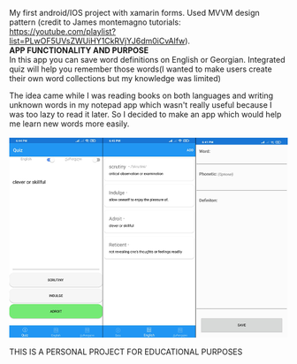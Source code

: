 My first android/IOS project with xamarin forms. Used MVVM design pattern 
(credit to James montemagno tutorials: https://youtube.com/playlist?list=PLwOF5UVsZWUiHY1CkRVjYJ6dm0iCvAlfw).  
******APP FUNCTIONALITY AND PURPOSE******  
In this app you can save word definitions on English or Georgian. Integrated quiz will help you remember those words(I wanted to make users create their own word collections but my knowledge was limited)  

The idea came while I was reading books on both languages and writing unknown words in my notepad app which wasn't really useful because I was too lazy to read it later.
So I decided to make an app which would help me learn new words more easily.
\
\
![alt text](https://github.com/AlexAndguladze/Dictionary-quiz-app/blob/master/images/images.png)
  
THIS IS A PERSONAL PROJECT FOR EDUCATIONAL PURPOSES
